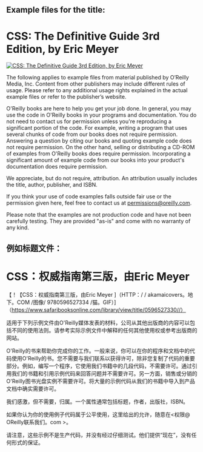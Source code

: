 ## Example files for the title:

# CSS: The Definitive Guide 3rd Edition, by Eric Meyer

[![CSS: The Definitive Guide 3rd Edition, by Eric Meyer](http://akamaicovers.oreilly.com/images/9780596527334/cat.gif)](https://www.safaribooksonline.com/library/view/title/0596527330//)

The following applies to example files from material published by O’Reilly Media, Inc. Content from other publishers may include different rules of usage. Please refer to any additional usage rights explained in the actual example files or refer to the publisher’s website.

O'Reilly books are here to help you get your job done. In general, you may use the code in O'Reilly books in your programs and documentation. You do not need to contact us for permission unless you're reproducing a significant portion of the code. For example, writing a program that uses several chunks of code from our books does not require permission. Answering a question by citing our books and quoting example code does not require permission. On the other hand, selling or distributing a CD-ROM of examples from O'Reilly books does require permission. Incorporating a significant amount of example code from our books into your product's documentation does require permission.

We appreciate, but do not require, attribution. An attribution usually includes the title, author, publisher, and ISBN.

If you think your use of code examples falls outside fair use or the permission given here, feel free to contact us at <permissions@oreilly.com>.

Please note that the examples are not production code and have not been carefully testing. They are provided "as-is" and come with no warranty of any kind.


## 例如标题文件：

# CSS：权威指南第三版，由Eric Meyer

【！【CSS：权威指南第三版，由Eric Meyer ]（HTTP：/ / akamaicovers。地下。COM /图像/ 9780596527334 /猫。GIF）]（https://www.safaribooksonline.com/library/view/title/0596527330//）

适用于下列示例文件由O'Reilly媒体发表的材料，公司从其他出版商的内容可以包括不同的使用法则。请参考实际示例文件中解释的任何其他使用权或参考出版商的网站。

O'Reilly的书来帮助你完成你的工作。一般来说，你可以在你的程序和文档中的代码使用O'Reilly的书。您不需要与我们联系以获得许可，除非您复制了代码的重要部分。例如，编写一个程序，它使用我们书籍中的几段代码，不需要许可。通过引用我们的书籍和引用示例代码来回答问题并不需要许可。另一方面，销售或分销的O'Reilly图书光盘实例不需要许可。将大量的示例代码从我们的书籍中导入到产品文档中确实需要许可。

我们感激，但不需要，归属。一个属性通常包括标题，作者，出版社，ISBN。

如果你认为你的使用例子代码属于公平使用，这里给出的允许，随意在<权限@ OReilly联系我们。com >。

请注意，这些示例不是生产代码，并没有经过仔细测试。他们提供“现在”，没有任何形式的保证。
